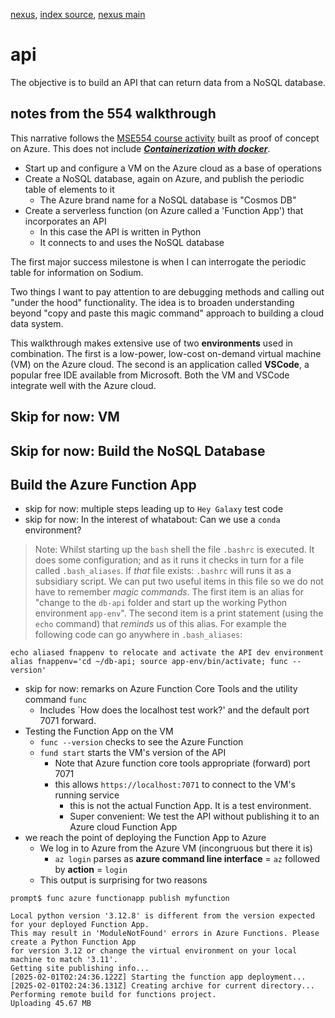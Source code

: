 [nexus](https://robfatland.github.io/nexus), [index source](https://github.com/robfatland/nexus/blob/gh-pages/index.md), 
[nexus main](https://github.com/robfatland/nexus/tree/main)


# api


The objective is to build an API that can return data from a NoSQL database.


## notes from the 554 walkthrough

This narrative follows the [MSE554 course activity](https://cloudbank-project.github.io/az-serverless-tutorial/) 
built as proof of concept on Azure. This does not include 
[***Containerization with docker***](https://naclomi.github.io/containers-tutorial/).


- Start up and configure a VM on the Azure cloud as a base of operations
- Create a NoSQL database, again on Azure, and publish the periodic table of elements to it
    - The Azure brand name for a NoSQL database is "Cosmos DB"
- Create a serverless function (on Azure called a 'Function App') that incorporates an API
    - In this case the API is written in Python
    - It connects to and uses the NoSQL database
 

The first major success milestone is when I can interrogate the periodic table for information 
on Sodium. 


Two things I want to pay attention to are debugging methods and calling out "under the hood"
functionality. The idea is to broaden understanding beyond "copy and paste this magic command"
approach to building a cloud data system.


This walkthrough makes extensive use of two **environments** used in combination. The first is 
a low-power, low-cost on-demand virtual machine (VM) on the Azure cloud. The second is an application
called **VSCode**, a popular free IDE available from Microsoft. Both the VM and VSCode 
integrate well with the Azure cloud. 


## Skip for now: VM

## Skip for now: Build the NoSQL Database

## Build the Azure Function App

- skip for now: multiple steps leading up to `Hey Galaxy` test code
- skip for now: In the interest of whatabout: Can we use a `conda` environment?

> Note: Whilst starting up the `bash` shell the file `.bashrc` is executed. It
> does some configuration; and as it runs it checks
> in turn for a file called `.bash_aliases`. If *that* file exists: `.bashrc` will
> runs it as a subsidiary script. We can put two useful items in this file so we
> do not have to remember *magic commands*. The first item is an alias for "change to
> the `db-api` folder and start up the working Python environment `app-env`".
> The second item is a print statement (using the `echo` command) that *reminds*
> us of this alias. For example the following code can go anywhere in `.bash_aliases`:


```
echo aliased fnappenv to relocate and activate the API dev environment
alias fnappenv='cd ~/db-api; source app-env/bin/activate; func --version'
```

- skip for now: remarks on Azure Function Core Tools and the utility command `func`
    - Includes `How does the localhost test work?' and the default port 7071 forward.
- Testing the Function App on the VM
    - `func --version` checks to see the Azure Function 
    - `fund start` starts the VM's version of the API
        - Note that Azure function core tools appropriate (forward) port 7071
        - this allows `https://localhost:7071` to connect to the VM's running service
            - this is not the actual Function App. It is a test environment.
            - Super convenient: We test the API without publishing it to an Azure cloud Function App
- we reach the point of deploying the Function App to Azure
    - We log in to Azure from the Azure VM (incongruous but there it is)
        - `az login` parses as **azure command line interface** = `az` followed by **action** = `login`
    - This output is surprising for two reasons
 
```
prompt$ func azure functionapp publish myfunction

Local python version '3.12.8' is different from the version expected for your deployed Function App.
This may result in 'ModuleNotFound' errors in Azure Functions. Please create a Python Function App
for version 3.12 or change the virtual environment on your local machine to match '3.11'.
Getting site publishing info...
[2025-02-01T02:24:36.122Z] Starting the function app deployment...
[2025-02-01T02:24:36.131Z] Creating archive for current directory...
Performing remote build for functions project.
Uploading 45.67 MB
```
    
